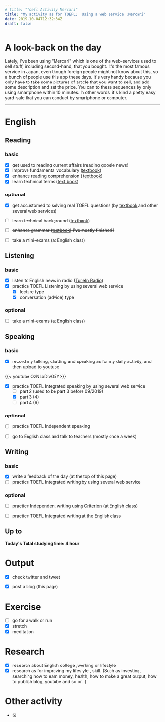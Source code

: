 ```yaml
---
# title: "Toefl Activity Mercari"
title: "My activity as for TOEFL;  Using a web service ;Mercari"
date: 2019-10-04T12:32:34Z
draft: false
---
```


# A look-back on the day


Lately, I've been using "Mercari" which is one of the web-services used to sell stuff, including second-hand, that you bought. It's the most famous service in Japan, even though foreign people might not know about this, so a bunch of people use this app these days. It's very handy because you only have to take some pictures of article that you want to sell, and add some description and set the price. You can to these sequences by only using smartphone within 10 minutes. In other words, it's kind a pretty easy yard-sale that you can conduct by smartphone or computer.












------



# English

## Reading

### basic

- [x] get used to reading current affairs (reading [google news](https://news.google.com/))
- [x] improve fundamental vocabulary ([textbook](https://www.amazon.co.jp/dp/4010941855/))
- [x] enhance reading  comprehension ( [textbook](https://www.amazon.co.jp/dp/4010323310/))
- [x] learn technical terms ([text book](https://www.amazon.co.jp/dp/4866390611/))

### optional

- [x] get accustomed to solving real TOEFL questions  (by [textbook](https://www.amazon.co.jp/dp/4862902014/) and other several web services)
- [ ] learn technical background ([textbook](https://www.amazon.co.jp/dp/4789015874/))
- [ ] ~~enhance grammar ([textbook](https://www.amazon.co.jp/dp/4896808371/)) I've mostly finished !~~
- [ ] take a mini-exams (at English class)





## Listening

### basic

- [x] listen to English news in radio ([TuneIn Radio](https://tunein.com))
- [x] practice TOEFL Listening by using several web service
  - [x] lecture type
  - [x] conversation (advice) type

### optional

- [ ] take a mini-exams (at English class)





## Speaking

### basic

- [x] record my talking, chatting and speaking as for my daily activity, and then upload to youtube

{{< youtube OzNLxDlvG5Y>}}

- [x] practice TOEFL Integrated speaking  by using several web service
  - [ ] part 2 (used to be part 3 before 09/2019)
  - [x] part 3 (4)
  - [ ] part 4 (6)

### optional

- [ ] practice TOEFL Independent speaking
- [ ] go to English class and talk to teachers (mostly once a week)





## Writing

### basic

- [x] write a feedback of the day (at the top of this page)
- [ ] practice TOEFL Integrated writing by using several web service

### optional

- [ ] practice Independent writing using [Criterion](https://criterion.ets.org/criterion/default.aspx) (at English class)
- [ ] practice TOEFL Integrated writing at the English class



## Up to

**Today's Total studying time:    4  hour**







# Output

- [x] check twitter and tweet
- [x] post a blog (this page)



# Exercise

- [ ] go for a walk or run
- [x] stretch
- [x] meditation

# Research

- [x] research about English college ,working or lifestyle
- [x] research as for improving my lifestyle , skill. (Such as investing, searching how to earn money, health, how to make a great output, how to publish blog, youtube and so on. )

# Other activity

- [x] 

